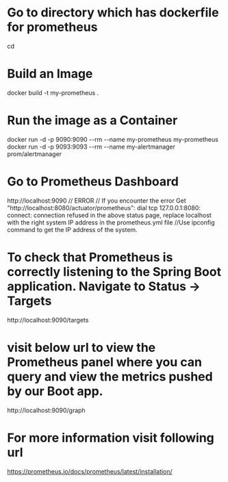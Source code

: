 # Go to directory which has dockerfile for prometheus  
cd <path>

#  Build an Image 
docker build -t my-prometheus .


# Run the image as a Container
docker run -d -p 9090:9090 --rm --name my-prometheus my-prometheus
docker run -d -p 9093:9093 --rm  --name my-alertmanager prom/alertmanager


# Go to Prometheus Dashboard
http://localhost:9090
// ERROR 
// If you encounter the error Get "http://localhost:8080/actuator/prometheus": dial tcp 127.0.0.1:8080: connect: connection refused in the above status page, replace localhost with the right system IP address in the prometheus.yml file
//Use ipconfig command to get the IP address of the system.

# To check that Prometheus is correctly listening to the Spring Boot application. Navigate to Status -> Targets 
http://localhost:9090/targets

# visit below url to view the Prometheus panel where you can query and view the metrics pushed by our Boot app.
http://localhost:9090/graph

# For more information visit following url
https://prometheus.io/docs/prometheus/latest/installation/
